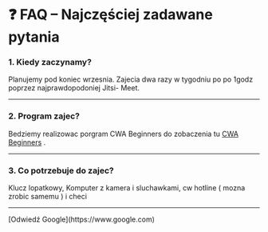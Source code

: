 # ❓ FAQ – Najczęściej zadawane pytania

### 1. Kiedy zaczynamy?
Planujemy pod koniec wrzesnia. Zajecia dwa razy w tygodniu po po 1godz poprzez najprawdopodoniej Jitsi- Meet.

---

### 2. Program zajec?
Bedziemy realizowac porgram CWA Beginners do zobaczenia tu [CWA Beginners]([https://www.google.com](https://cwops.org/wp-content/uploads/2025/02/Beginner-curriculum.htm)) .

---

### 3. Co potrzebuje do zajec?
Klucz lopatkowy, Komputer z kamera i sluchawkami, cw hotline ( mozna zrobic samemu ) i checi

---

<!-- Dodaj więcej pytań i odpowiedzi poniżej --> [Odwiedź Google](https://www.google.com)
